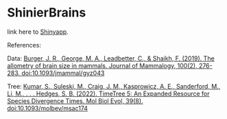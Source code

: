 # ShinierBrains
 
link here to [Shinyapp](https://3zqqmj-alexandra0allison-de0sousa.shinyapps.io/ShinierBrains/).

References:

Data: [Burger, J. R., George, M. A., Leadbetter, C., & Shaikh, F. (2019). The allometry of brain size in mammals. Journal of Mammalogy, 100(2), 276-283. doi:10.1093/jmammal/gyz043](https://doi.org/10.1093/jmammal/gyz043)

Tree: [Kumar, S., Suleski, M., Craig, J. M., Kasprowicz, A. E., Sanderford, M., Li, M., . . . Hedges, S. B. (2022). TimeTree 5: An Expanded Resource for Species Divergence Times. Mol Biol Evol, 39(8). doi:10.1093/molbev/msac174](https://doi.org/10.1093/molbev/msac174)
